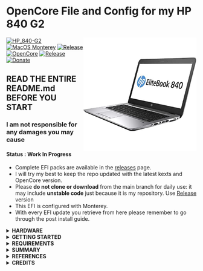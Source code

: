 # OpenCore File and Config for my HP 840 G2

<img align="right" src="docs/img/840g2.png" alt="HP 840 G2 Hackintosh OpenCore" width="300">

[![HP_840-G2](https://img.shields.io/badge/HP-840_G2-blue.svg)](https://www.hp.com/id-id/shop/)
[![MacOS Monterey](https://img.shields.io/badge/Monterey-12.6.7-red.svg)](https://www.apple.com/macos/monterey/)
[![Release](https://img.shields.io/badge/Download-latest-brightgreen.svg)](https://github.com/kanggara75/Hackintosh-HP-840-G2-OpenCore/releases/latest)
[![OpenCore](https://img.shields.io/github/v/release/acidanthera/OpenCorePkg?label=OpenCore)](https://github.com/acidanthera/OpenCorePkg/releases/latest)
[![Release](https://img.shields.io/github/v/release/kanggara75/Hackintosh-HP-840-G2-OpenCore?label=Release)](https://github.com/kanggara75/Hackintosh-HP-840-G2-OpenCore/releases/latest)
[![Donate](https://img.shields.io/badge/-Buy%20me%20a%20coffee-blue.svg)](https://saweria.co/KAnggara75)

## READ THE ENTIRE README.md BEFORE YOU START

### I am not responsible for any damages you may cause

#### Status : **Work In Progress**

- Complete EFI packs are available in the [releases](https://github.com/kanggara75/Hackintosh-HP-840-G2-OpenCore/releases) page.
- I will try my best to keep the repo updated with the latest kexts and OpenCore version.
- Please **do not clone or download** from the main branch for daily use: it may include **unstable code** just because it is my repository. Use [Release](https://github.com/kanggara75/Hackintosh-HP-840-G2-OpenCore/releases) version
- This EFI is configured with Monterey.
- With every EFI update you retrieve from here please remember to go through the post install guide.

<details>
<summary><strong> HARDWARE </strong></summary>
<br>
  
> ## Spesifications
| Hardware           | Vendor | Device Name and Type              |
| :----------------- | ------ | --------------------------------- |
| CPU                | [Intel](http://www.intel.com/)  | [Intel® Core™ i5-5300U 2,3Ghz](https://ark.intel.com/content/www/us/en/ark/products/85213/intel-core-i55300u-processor-3m-cache-up-to-2-90-ghz.html)       |
| GPU                | [Intel](http://www.intel.com/)  | [Intel® HD Graphics 5500](https://ark.intel.com/content/www/us/en/ark/products/graphics/86210/intel-hd-graphics-5500.html)           |
| Wireless Conection | [Intel](http://www.intel.com/)  | [Intel® Dual Band Wireless-AC 8265](https://www.intel.com/content/www/us/en/products/sku/94150/intel-dual-band-wirelessac-8265/downloads.html) |
| Ethernet           | [Intel](http://www.intel.com/)  | [Intel® Ethernet I218-LM](https://ark.intel.com/content/www/us/en/ark/products/71307/intel-ethernet-connection-i218lm.html)           |

</details>

<details>
<summary><strong> GETTING STARTED </strong></summary>
<br>

Before you do anything, please familiarize yourself with basic Hackintosh terminologies and the basic Hackintosh process by throughly reading Dortania guides as linked in `REFERENCES`

- Creating a macOS installer: refer to [Dortania's OpenCore Install Guide](https://dortania.github.io/OpenCore-Install-Guide/installer-guide/)
- [**README-HARDWARE**](/Other/README_HARDWARE.md): Requirements before installing.
- [**README-OTHERS**](/Other/README_OTHERS.md): for post installation settings and other remarks.

</details>

<details>
<summary><strong> REQUIREMENTS </strong></summary>
<br>

- A macOS machine(optional): to create the macOS installer.
- Flash drive, 16GB or more, for the above purpose.
- Xcode works fine for editing plist files on macOS, but I prefer [PlistEdit Pro](https://www.fatcatsoftware.com/plisteditpro/).
- [ProperTree](https://github.com/corpnewt/ProperTree) if you need to edit plist files on Windows.
- [MaciASL](https://github.com/acidanthera/MaciASL), for patching ACPI tables and editing ACPI patches.
- [MountEFI](https://github.com/corpnewt/MountEFI) to quickly mount EFI partitions.
- [IORegistryExplorer](https://developer.apple.com/downloads), for diagnosis.
- [Hackintool](https://www.insanelymac.com/forum/topic/335018-hackintool-v286/), for diagnostic ONLY, Hackintool should not be used for patching, it is outdated.
- Patience and time, especially if this is your first time Hackintosh-ing.

</details>

<details>
<summary><strong> SUMMARY </strong></summary>
<br>

> ## Legend

| Legend | Status         |
| :----- | -------------- |
| ✅     | Work           |
| ❗     | Not Tested yet |
| ❌     | Not Work       |

> ### Non-Fuctional

| Feature            | Status | Dependency & Note                           |
| :----------------- | ------ | ------------------------------------------- |
| Fingerprint Reader | ❌     | `DISABLED` in BIOS to save power.           |
| Wireless WAN       | ❌     | `DISABLED` in BIOS to save power.           |
| Top Button         | ❌     | `Not Work` because i using Touchpad Gesture |

> ### Video and Audio

| Feature                              | Status | Dependency & Note                                                  |
| :----------------------------------- | ------ | ------------------------------------------------------------------ |
| Full Graphics Accleration (QE/CI)    | ✅     | `WhateverGreen.kext`                                               |
| Audio Recording                      | ✅     | `AppleALC.kext` with Layout ID = 4 and `SSDT-HPET.aml`             |
| Audio Playback                       | ✅     | `AppleALC.kext` with Layout ID = 4 and `SSDT-HPET.aml`             |
| Automatic Headphone Output Switching | ✅     | `AppleALC.kext` with Layout ID = 4 and `SSDT-HPET.aml`             |
| Dock Audio Port                      | ❗     | Not Tested, `AppleALC.kext` with Layout ID = 4 and `SSDT-HPET.aml` |
| VGA Port                             | ❗     | Not Testes on Projector                                            |
| HDMI Port                            | ❗     | Not Tested                                                         |

> ### Power, Charge, Sleep and Hibernation

| Feature                       | Status | Dependency & Note                                                                               |
| :---------------------------- | ------ | ----------------------------------------------------------------------------------------------- |
| Battery Percentage Indication | ✅     | `SMCBatteryManager.kext`                                                                        |
| Power Management              | ✅     | `CPUFriend.kext` and config with [CPUFriendFriend](https://github.com/corpnewt/CPUFriendFriend) |
| S3 Sleep/ Hibernation Mode 3  | ✅     | `SSDT-PWTK.aml`                                                                                 |

> ### Input/ Output

| Feature                       | Status | Dependency & Note                                                                                                                                         |
| :---------------------------- | ------ | --------------------------------------------------------------------------------------------------------------------------------------------------------- |
| WiFi                          | ✅     | `AirportItlwm.kext`                                                                                                                                       |
| Bluetooth                     | ✅     | `IntelBTPatcher.kext` `IntelBluetoothFirmware.kext` and `BlueToolFixup.kext` from [acidanthera/BrcmPatchRAM](https://github.com/acidanthera/BrcmPatchRAM) |
| Ethernet                      | ✅     | `IntelMausi.kext`                                                                                                                                         |
| USB 2.0, USB 3.0              | ✅     | `USBPorts.kext`                                                                                                                                           |
| USB Power Properties in macOS | ✅     | `SSDT-EC-USBX.aml`                                                                                                                                        |

> ### Display, TrackPad, TrackPoint, and Keyboard

| Feature                | Status | Dependency & Note                                                                                 |
| :--------------------- | ------ | ------------------------------------------------------------------------------------------------- |
| Brightness Adjustments | ✅     | `WhateverGreen.kext`, `SSDT-PNLF.aml` and `BrightnessKeys.kext`                                   |
| TrackPad               | ✅     | `VoodooPS2Controller.kext`                                                                        |
| Trackpad Gesture       | ✅     | [`VoodooRMI.kext`](https://github.com/VoodooSMBus/VoodooRMI#installation) with `VooDooSMBus.kext` |
| Built-in Keyboard      | ✅     | `VoodooPS2Controller.kext`                                                                        |

> ### macOS Continuity

| Feature                    | Status | Dependency & Note                                     |
| :------------------------- | ------ | ----------------------------------------------------- |
| iCloud, iMessage, FaceTime | ✅     | Whitelisted Apple ID, Valid SMBIOS                    |
| AirDrop                    | ❗     | Not tested i don't have iPhone or other apple product |
| Time Machine               | ✅     | Native                                                |

</details>

<details>
<summary><strong> REFERENCES </strong></summary>
<br>

Read these before you start:

- [dortania's Hackintosh guides](https://github.com/dortania).
- [dortania's OpenCore Install Guide](https://dortania.github.io/OpenCore-Install-Guide/).
- [dortania's OpenCore Post Install Guide](https://dortania.github.io/OpenCore-Post-Install/).
- [dortania/ Getting Started with ACPI](https://dortania.github.io/Getting-Started-With-ACPI/).
- [dortania/ opencore `multiboot`](https://github.com/dortania/OpenCore-Multiboot).
- [dortania/ `USB map` guide](https://dortania.github.io/OpenCore-Post-Install/usb/).
- [WhateverGreen Intel HD Manual](https://github.com/acidanthera/WhateverGreen/blob/master/Manual/FAQ.IntelHD.en.md).
- `Configuration.pdf` and `Differences.pdf` in each `OpenCore` releases.

</details>

<details>
<summary><strong> CREDITS </strong></summary>
<br>

- [Apple](https://www.apple.com) for macOS.
- [Acidanthera](https://github.com/acidanthera) for all the kexts/utilities that they made.
- [Dortania](https://github.com/dortania) for for the OpenCore Install Guide.
- [Rehabman](https://github.com/RehabMan) for the patches and guides and kexts.

</details>

